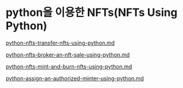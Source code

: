 # python을 이용한 NFTs(NFTs Using Python)

[python-nfts-transfer-nfts-using-python.md](python-nfts-transfer-nfts-using-python.md "mention")

[python-nfts-broker-an-nft-sale-using-python.md](python-nfts-broker-an-nft-sale-using-python.md "mention")

[python-nfts-mint-and-burn-nfts-using-python.md](python-nfts-mint-and-burn-nfts-using-python.md "mention")

[python-assign-an-authorized-minter-using-python.md](python-assign-an-authorized-minter-using-python.md "mention")
